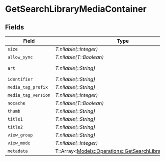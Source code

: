 # GetSearchLibraryMediaContainer


## Fields

| Field                                                                                                         | Type                                                                                                          | Required                                                                                                      | Description                                                                                                   | Example                                                                                                       |
| ------------------------------------------------------------------------------------------------------------- | ------------------------------------------------------------------------------------------------------------- | ------------------------------------------------------------------------------------------------------------- | ------------------------------------------------------------------------------------------------------------- | ------------------------------------------------------------------------------------------------------------- |
| `size`                                                                                                        | *T.nilable(::Integer)*                                                                                        | :heavy_minus_sign:                                                                                            | N/A                                                                                                           | 2                                                                                                             |
| `allow_sync`                                                                                                  | *T.nilable(T::Boolean)*                                                                                       | :heavy_minus_sign:                                                                                            | N/A                                                                                                           | false                                                                                                         |
| `art`                                                                                                         | *T.nilable(::String)*                                                                                         | :heavy_minus_sign:                                                                                            | N/A                                                                                                           | /:/resources/show-fanart.jpg                                                                                  |
| `identifier`                                                                                                  | *T.nilable(::String)*                                                                                         | :heavy_minus_sign:                                                                                            | N/A                                                                                                           | com.plexapp.plugins.library                                                                                   |
| `media_tag_prefix`                                                                                            | *T.nilable(::String)*                                                                                         | :heavy_minus_sign:                                                                                            | N/A                                                                                                           | /system/bundle/media/flags/                                                                                   |
| `media_tag_version`                                                                                           | *T.nilable(::Integer)*                                                                                        | :heavy_minus_sign:                                                                                            | N/A                                                                                                           | 1698860922                                                                                                    |
| `nocache`                                                                                                     | *T.nilable(T::Boolean)*                                                                                       | :heavy_minus_sign:                                                                                            | N/A                                                                                                           | true                                                                                                          |
| `thumb`                                                                                                       | *T.nilable(::String)*                                                                                         | :heavy_minus_sign:                                                                                            | N/A                                                                                                           | /:/resources/show.png                                                                                         |
| `title1`                                                                                                      | *T.nilable(::String)*                                                                                         | :heavy_minus_sign:                                                                                            | N/A                                                                                                           | TV Shows                                                                                                      |
| `title2`                                                                                                      | *T.nilable(::String)*                                                                                         | :heavy_minus_sign:                                                                                            | N/A                                                                                                           | Search for ''                                                                                                 |
| `view_group`                                                                                                  | *T.nilable(::String)*                                                                                         | :heavy_minus_sign:                                                                                            | N/A                                                                                                           | season                                                                                                        |
| `view_mode`                                                                                                   | *T.nilable(::Integer)*                                                                                        | :heavy_minus_sign:                                                                                            | N/A                                                                                                           | 65593                                                                                                         |
| `metadata`                                                                                                    | T::Array<[Models::Operations::GetSearchLibraryMetadata](../../models/operations/getsearchlibrarymetadata.md)> | :heavy_minus_sign:                                                                                            | N/A                                                                                                           |                                                                                                               |